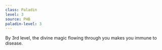 ```yaml
---
class: Paladin
level: 3
source: PHB
paladin-level: 3
---
```


By 3rd level, the divine magic flowing through you makes you immune to disease.
